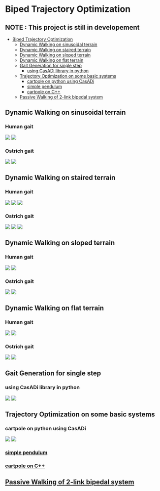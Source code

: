 # Biped Trajectory Optimization
## NOTE : This project is still in developement
- [Biped Trajectory Optimization](#biped-trajectory-optimization)
  * [Dynamic Walking on sinusoidal terrain](#dynamic-walking-on-sinusoidal-terrain)
  * [Dynamic Walking on staired terrain](#dynamic-walking-on-staired-terrain)
  * [Dynamic Walking on sloped terrain](#dynamic-walking-on-sloped-terrain)
  * [Dynamic Walking on flat terrain](#dynamic-walking-on-flat-terrain)
  * [Gait Generation for single step](#gait-generation-for-single-step)
    + [using CasADi library in python](#using-casadi-library-in-python)
  * [Trajectory Optimization on some basic systems](#trajectory-optimization-on-some-basic-systems)
    + [cartpole on python using CasADi](#cartpole-on-python-using-casadi)
    + [simple pendulum](#simple-pendulum)
    + [cartpole on C++](#cartpole-on-c)
  * [Passive Walking of 2-link bipedal system](#passive-walking-of-2-link-bipedal-system)

## Dynamic Walking on sinusoidal terrain
### Human gait
![](five-link-path-generation/uneven-terrain/results/sin_walk_10.gif)
![](five-link-path-generation/uneven-terrain/results/sin_walk_10.png) 
### Ostrich gait
![](five-link-path-generation/uneven-terrain/results/osin_walk_10.gif)
![](five-link-path-generation/uneven-terrain/results/osin_walk_10.png) 
## Dynamic Walking on staired terrain
### Human gait
![](five-link-path-generation/uneven-terrain/results/stairs_walk_10.gif)
![](five-link-path-generation/uneven-terrain/results/stairs_walk_10.png) 
![](five-link-path-generation/uneven-terrain/results/stairs_down_walk_10.gif)
### Ostrich gait
![](five-link-path-generation/uneven-terrain/results/ostairs_walk_10.gif)
![](five-link-path-generation/uneven-terrain/results/ostairs_walk_10.png) 
![](five-link-path-generation/uneven-terrain/results/ostairs_down_walk_10.gif)
## Dynamic Walking on sloped terrain
### Human gait
![](five-link-path-generation/uneven-terrain/results/slope_walk_10.gif)
![](five-link-path-generation/uneven-terrain/results/slope_walk_10.png) 
### Ostrich gait
![](five-link-path-generation/uneven-terrain/results/oslope_walk_10.gif)
![](five-link-path-generation/uneven-terrain/results/oslope_walk_10.png) 
## Dynamic Walking on flat terrain
### Human gait
![](five-link-path-generation/uneven-terrain/results/flat_walk_10.gif)
![](five-link-path-generation/uneven-terrain/results/flat_walk_10.png) 
### Ostrich gait
![](five-link-path-generation/uneven-terrain/results/oflat_walk_10.gif)
![](five-link-path-generation/uneven-terrain/results/oflat_walk_10.png) 

## Gait Generation for single step
### using CasADi library in python

![](five-link-gait-generation/animation2.gif) ![](five-link-gait-generation/graph.png)

## Trajectory Optimization on some basic systems
### cartpole on python using CasADi

![](basic-tasks/catpole-python/cartpole.gif) ![](basic-tasks/catpole-python/Graph.png)

### [simple pendulum](basic-tasks/simple_pendulum.m)

### [cartpole on C++](basic-tasks/cartpole-cpp)

## [Passive Walking of 2-link bipedal system](passive-walker)

